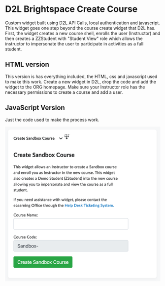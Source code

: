 # D2L Brightspace Create Course
Custom widget built using D2L API Calls, local authentication and javascript.  This widget goes one step beyond the course create widget that D2L has.  First, the widget creates a new course shell, enrolls the user (Instructor) and then creates a ZZStudent with "Student View" role which allows the instructor to impersonate the user to participate in activities as a full student.  
## HTML version

This version is has everything included, the HTML, css and javascript used to make this work.  Create a new widget in D2L, drop the code and add the widget to the ORG homepage. Make sure your Instructor role has the necessary permissions to create a course and add a user.

## JavaScript Version

Just the code used to make the process work.  

![Create Course](https://github.com/justinbamberg/d2l-brightspace-custom-widgets/blob/main/create-course-widget-resized.png)
